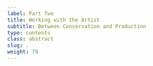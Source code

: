 ```yaml
---
label: Part Two
title: Working with the Artist
subtitle: Between Conservation and Production
type: contents
class: abstract
slug: .
weight: 79
---
```

